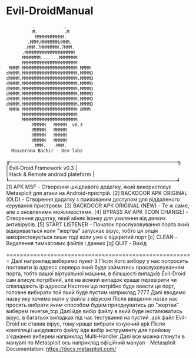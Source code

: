 # Evil-DroidManual

              .           .                                                                                                                                          
              M.          .M                                                                                                                                         
               MMMMMMMMMMM.                                                                                                                                          
            .MMM\MMMMMMM/MMM.                                                                                                                                        
           .MMM.7MMMMMMM.7MMM.                                                                                                                                       
          .MMMMMMMMMMMMMMMMMMM                                                                                                                                       
          MMMMMMM.......MMMMMMM                                                                                                                                      
          MMMMMMMMMMMMMMMMMMMMM                                                                                                                                      
     MMMM MMMMMMMMMMMMMMMMMMMMM MMMM                                                                                                                                 
    dMMMM.MMMMMMMMMMMMMMMMMMMMM.MMMMD                                                                                                                                
    dMMMM.MMMMMMMMMMMMMMMMMMMMM.MMMMD                                                                                                                                
    dMMMM.MMMMMMMMMMMMMMMMMMMMM.MMMMD                                                                                                                                
    dMMMM.MMMMMMMMMMMMMMMMMMMMM.MMMMD                                                                                                                                
    dMMMM.MMMMMMMMMMMMMMMMMMMMM.MMMMD                                                                                                                                
    dMMMM.MMMMMMMMMMMMMMMMMMMMM.MMMMD                                                                                                                                
    dMMMM.MMMMMMMMMMMMMMMMMMMMM.MMMMD                                                                                                                                
     MMM8 MMMMMMMMMMMMMMMMMMMMM 8MMM                                                                                                                                 
          MMMMMMMMMMMMMMMMMMMMM                                                                                                                                      
          MMMMMMMMMMMMMMMMMMMMM                                                                                                                                      
              MMMMM   MMMMM  v0.3                                                                                                                                    
              MMMMM   MMMMM                                                                                                                                          
              MMMMM   MMMMM                                                                                                                                          
              MMMMM   MMMMM                                                                                                                                          
              .MMM.   .MMM.                                                                                                                                          
      Mascerano Bachir - Dev-labs                                                                                                                                    
                                                                                                                                                                     
╔──────────────────────────────────────────────╗                                                                                                                     
|          Evil-Droid Framework v0.3           |                                                                                                                     
|      Hack & Remote android plateform         |                                                                                                                     
┖──────────────────────────────────────────────┙                                                                                                                     
[1] APK MSF                           - Створення шкідливого додатку, який використовує Metasploit для атаки на Android-пристрій.
[2] BACKDOOR APK ORIGINAL (OLD)       - Створення додатку з прихованим доступом для віддаленого керування пристроєм.
[3] BACKDOOR APK ORIGINAL (NEW)       - Те ж саме, але з оновленими можливостями.
[4] BYPASS AV APK (ICON CHANGE)       - Створення додатку, який міняє іконку для ухилення від деяких антивірусів.
[5] START LISTENER                    - Початок прослуховування порта який відкривається коли "жертва" запускає вірус, тобто ця опція використовується лише тоді коли уже є відкритий порт
[c] CLEAN                             - Видалення тимчасових файлів і данних
[q] QUIT                              - Вихід

=======================================================
Далі наприклад виберемо пункт 3
Після його вибору у нас попросить поставити ip адресс сервера який буде займатись прослуховуванням порта, тобто вашої віртуальної машини, в більшості випадків Evil-Droid сам вписує потрібний, але на всякий випадок краще перевірити чи співпадають ip адресси
Настпне що потрібно буде ввести це порт, головне вибирати той який буде пустим наприклад 7777
Далі вводимо назву яку хочемо мати у файла з вірусом
Після введення назви нас просять вибрати яким способом будем приєднуватись до "жертви" виберем reverse_tcp
Далі йде вибір файлу в який буде інсталюватись вірус, в багатьох випадках під час тестування на пустий .apk файл Evil-Droid не ставив вірус, тому краще вибрати існуючий apk
Після компіляції шкідливого файлу йде вибір інструменту для прийому з'єднання виберем наприклад Multi-Handler
Далі все можна глянути в мануалі по Metasploit ось наприклад офіційний мануал - Metasploit Documentation: https://docs.metasploit.com/
